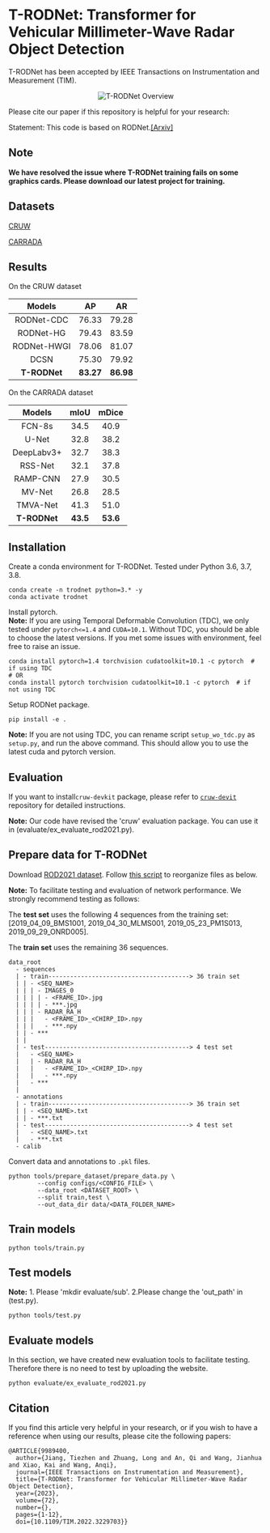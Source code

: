 # T-RODNet: Transformer for Vehicular Millimeter-Wave Radar Object Detection

T-RODNet has been accepted by IEEE Transactions on Instrumentation and Measurement (TIM).  

<div align=center>

![T-RODNet Overview](./assets/images/overview.jpg?raw=true)  

</div>

Please cite our paper if this repository is helpful for your research:  

Statement: This code is based on RODNet.[[Arxiv]](https://arxiv.org/abs/2102.05150)

## Note
**We have resolved the issue where T-RODNet training fails on some graphics cards. Please download our latest project for training.**

## Datasets
[CRUW](https://www.cruwdataset.org/)

[CARRADA](https://arthurouaknine.github.io/codeanddata/carrada)

## Results

On the CRUW dataset  

<div align=center>

Models | AP | AR 
:-----:|:----------:|:---------:|
RODNet-CDC | 76.33 | 79.28 | 
RODNet-HG | 79.43 | 83.59 | 
RODNet-HWGI | 78.06 | 81.07 |
DCSN  | 75.30 | 79.92 |
**T-RODNet** |  **83.27** | **86.98** |  

</div>

On the CARRADA dataset  
<div align=center>

Models | mIoU | mDice 
:-----:|:----------:|:---------:|
FCN-8s | 34.5 | 40.9 | 
U-Net | 32.8 |38.2 | 
DeepLabv3+ | 32.7 | 38.3 |
RSS-Net  | 32.1 | 37.8 |
RAMP-CNN  | 27.9 | 30.5 |
MV-Net  | 26.8 | 28.5 |
TMVA-Net  | 41.3 | 51.0 |
**T-RODNet** |  **43.5** | **53.6** |  

</div>

## Installation

Create a conda environment for T-RODNet. Tested under Python 3.6, 3.7, 3.8.
```commandline
conda create -n trodnet python=3.* -y
conda activate trodnet
```

Install pytorch.  
**Note:** If you are using Temporal Deformable Convolution (TDC), we only tested under `pytorch<=1.4` and `CUDA=10.1`. 
Without TDC, you should be able to choose the latest versions. 
If you met some issues with environment, feel free to raise an issue.
```commandline
conda install pytorch=1.4 torchvision cudatoolkit=10.1 -c pytorch  # if using TDC
# OR
conda install pytorch torchvision cudatoolkit=10.1 -c pytorch  # if not using TDC
```

Setup RODNet package.
```commandline
pip install -e .
```
**Note:** If you are not using TDC, you can rename script `setup_wo_tdc.py` as `setup.py`, and run the above command. 
This should allow you to use the latest cuda and pytorch version. 

## Evaluation  
If you want to install`cruw-devkit` package, please refer to [`cruw-devit`](https://github.com/yizhou-wang/cruw-devkit) repository for detailed instructions. 

**Note:** Our code have revised the 'cruw' evaluation package. You can use it in (evaluate/ex_evaluate_rod2021.py).    

## Prepare data for T-RODNet

Download [ROD2021 dataset](https://www.cruwdataset.org/download#h.mxc4upuvacso). 
Follow [this script](https://github.com/yizhou-wang/RODNet/blob/master/tools/prepare_dataset/reorganize_rod2021.sh) to reorganize files as below.  

**Note:** To facilitate testing and evaluation of network performance. We strongly recommend testing as follows:  

The **test set** uses the following 4 sequences from the training set:  
                     [2019_04_09_BMS1001, 2019_04_30_MLMS001, 2019_05_23_PM1S013, 2019_09_29_ONRD005].  
                     
The **train set** uses the remaining 36 sequences.  

```
data_root
  - sequences
  | - train---------------------------------------> 36 train set 
  | | - <SEQ_NAME>
  | | | - IMAGES_0
  | | | | - <FRAME_ID>.jpg
  | | | | - ***.jpg
  | | | - RADAR_RA_H
  | | |   - <FRAME_ID>_<CHIRP_ID>.npy
  | | |   - ***.npy
  | | - ***
  | | 
  | - test----------------------------------------> 4 test set 
  |   - <SEQ_NAME>
  |   | - RADAR_RA_H
  |   |   - <FRAME_ID>_<CHIRP_ID>.npy
  |   |   - ***.npy
  |   - ***
  | 
  - annotations
  | - train---------------------------------------> 36 train set
  | | - <SEQ_NAME>.txt
  | | - ***.txt
  | - test----------------------------------------> 4 test set 
  |   - <SEQ_NAME>.txt
  |   - ***.txt
  - calib
```

Convert data and annotations to `.pkl` files.
```commandline
python tools/prepare_dataset/prepare_data.py \
        --config configs/<CONFIG_FILE> \
        --data_root <DATASET_ROOT> \
        --split train,test \
        --out_data_dir data/<DATA_FOLDER_NAME>
```

## Train models

```commandline
python tools/train.py
```

## Test models
**Note:** 1. Please 'mkdir evaluate/sub'.
2.Please change the 'out_path' in (test.py).
```commandline
python tools/test.py
```

## Evaluate models  
In this section, we have created new evaluation tools to facilitate testing. Therefore there is no need to test by uploading the website.  
```commandline
python evaluate/ex_evaluate_rod2021.py
```

## Citation

If you find this article very helpful in your research, or if you wish to have a reference when using our results, please cite the following papers:

```
@ARTICLE{9989400,
  author={Jiang, Tiezhen and Zhuang, Long and An, Qi and Wang, Jianhua and Xiao, Kai and Wang, Anqi},
  journal={IEEE Transactions on Instrumentation and Measurement}, 
  title={T-RODNet: Transformer for Vehicular Millimeter-Wave Radar Object Detection}, 
  year={2023},
  volume={72},
  number={},
  pages={1-12},
  doi={10.1109/TIM.2022.3229703}}
```
